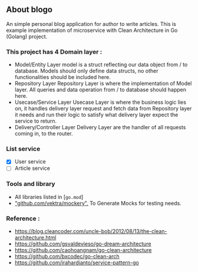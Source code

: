 ## About blogo
An simple personal blog application for author to write articles. This is example implementation of microservice with Clean Architecture in Go (Golang) project.

### This project has 4 Domain layer :
- Model/Entity Layer
  model is a struct reflecting our data object from / to database. Models should only define data structs, no other functionalities should be included here.
- Repository Layer
  Repository Layer is where the implementation of Model layer. All queries and data operation from / to database should happen here.
- Usecase/Service Layer
  Usecase Layer is where the business logic lies on, it handles delivery layer request and fetch data from Repository layer it needs and run their logic to satisfy what delivery layer expect the service to return.
- Delivery/Controller Layer
  Delivery Layer are the handler of all requests coming in, to the router.


### List service
-[x] User service
-[ ] Article service

### Tools and library
- All libraries listed in [`go.mod`]
- ["github.com/vektra/mockery".](https://github.com/vektra/mockery) To Generate Mocks for testing needs.

### Reference :
- https://blog.cleancoder.com/uncle-bob/2012/08/13/the-clean-architecture.html
- https://github.com/gsvaldevieso/go-dream-architecture
- https://github.com/caohoangnam/go-clean-architecture
- https://github.com/bxcodec/go-clean-arch
- https://github.com/irahardianto/service-pattern-go